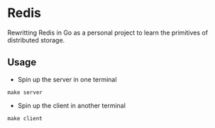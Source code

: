 # Redis

Rewritting Redis in Go as a personal project to learn the primitives of distributed storage.

## Usage

- Spin up the server in one terminal

```shell
make server
```

- Spin up the client in another terminal

```shell
make client
```
